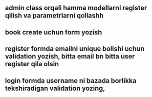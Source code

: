 ## admin class orqali hamma modellarni register qilish va parametrlarni qollashh
## book create uchun form yozish
## register formda  emailni unique bolishi uchun validation yozish, bitta email bn bitta user register qila olsin
## login formda username ni bazada borlikka tekshiradigan validation yozing,